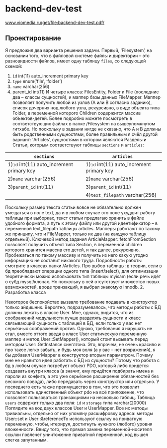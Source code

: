 # backend-dev-test
www.viomedia.ru/get/file:backend-dev-test.pdf/


## Проектирование
Я предложил два варианта решения задачи. Первый, ‘Filesystem’, на основании того, что в файловой системе файлы и директории – это разновидности файлов, имеет одну таблицу `files`, со следующей схемой:
1.	`id` int(11) auto_increment primary key
2.	`type` enum(‘file’, ‘folder’)
3.	`name` varchar(256)
4.	parent_id int(11)
И четыре класса: FilesEntity, Folder и File (последние два – классы сущностей), и маппер базы данных FileMapper. Маппер позволяет получить любой из узлов (А или B согласно заданию), список дочерних нод любого узла, рекурсивно, в виде объекта типа Folder, в переменной которого Children содержится массив объектов-детей. Более подробно можете посмотреть в соответствующих файлах в папке /Filesystem на вышеупомянутом гитхабе.
Но поскольку в задании нигде не сказано, что А и B должны быть родственными сущностями, более правильным я счёл другой вариант: ‘Articles’, сущностями в котором являются Разделы и Статьи, которым соответствуют таблицы `sections` и `articles`:

| `sections`    |`articles`     |
| ------------- |-------------|
| 1)`id` int(11) auto_increment primary key |1)`id` int(11) auto_increment primary key|
| 2)`name` varchar(256) | 2)`name` varchar(256)|
| 3)`parent_id` int(11) | 3)`parent_id` int(11)|
|  | 4)`text_filepath` varchar(256)|

Поскольку размер текста статьи вовсе не обязательно должен умещаться в поле text, да и в любом случае это поле ухудшит работу таблицы при выборках, текст статьи предлагаю хранить в файле удобного формата, а путь к этому файлу или другой идентификатор – в переменной text_filepath таблицы articles. 
Мапперы работают по такому же принципу, что и FileMapper, только их два (на каждую таблицу отдельный). Ключевой метод задания ArticleMapper::fetchFromSection позволяет получить объект типа Section, в переменной children которого хранится массив его детей, и так далее, рекурсивно. Пробежаться по такому массиву и получить из него какую угодно информацию не составит никакого труда. 
Подробности работы смотрите в классах папки /Articles.
Про выбор таблицы: в теории, если в бд преобладают операции одного типа (insert/select), для оптимизации теоретически можно использовать тип таблицы myisam (если речь идёт о субд mysql/клонах. Но поскольку в ней отсутствует множество новых возможностей, вроде транзакций, я выбрал знакомую innodb.
2.	Разработка класса

Некоторое беспокойство вызвало требование подавать в конструктор только  айдишник. Вероятно, подразумевалось, что методы работы с БД должны лежать в классе User. Мне, однако, видится, что из соображений модульности лучше разделять сущности и класс связывающий сущность с таблицей в БД, если только у вас нет серьёзных соображений против. Однако, требования я нарушать не стал, вместо эттого введя в класс User статическую переменную  маппер и метод User::SetMapper(), который стоит вызывать перед методом User::GetInstance синглтона. Это, впрочем, не очень красиво и про такое легко забыть, и будь моя воля (а у вас – нет возражений), я бы добавил UserMapper в конструктор вторым параметром. Почему мне не нравится идея работать с БД из сущности? Потому что работа с бд в любом случае потребует объект PDO, который либо придётся создавать внутри класса (а значит, ему придётся подбирать имена и пароли из конфига, а это уже серьёзное расширение обязанностей без весомого повода), либо передавать через конструктор или отдельно. У последнего есть также преимущество в том, что это позволит использовать единственный объект pdo на всё приложение, что позволяет пользоваться транзакциями на несколько таблиц.
Таблица `users` содержит только два поля: `id` и `storage` типа varchar(20000)
Поглядите на код двух классов User и UserMapper. Все их методы тривиальны, отдельно от них упомяну  расшифровку адреса: методы User::set и User::&referenceTo используют ссылку на приватную переменную, чтобы, итерируя, достигнуть нужного (любого) уровня вложенности. Ввиду того, что прямая замена переменной-носителя ссылки повлечет уничтожение приватной переменной, код вышел слегка запутанным.
